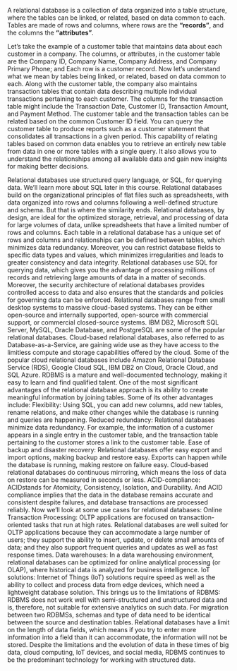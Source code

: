 A relational database is a collection of data organized into a table structure, where the tables can be linked, or related, based on
data common to each. Tables are made of rows and columns, where
rows are the **“records”**, and the columns the **“attributes”**. 

Let’s take the example of a customer table that maintains data about each customer in a company. The columns, or attributes, in the customer
table are the Company ID, Company Name, Company Address, and Company Primary Phone; and Each row is a customer record. Now let’s understand what we mean by tables being linked, or related, based on data common to each. Along with the customer table, the company also maintains transaction tables that contain data describing multiple individual transactions pertaining to each customer. The columns for the transaction table might include the Transaction Date, Customer ID, Transaction Amount, and Payment Method. 
The customer table and the transaction tables can be related based on the common Customer ID field. You can query the customer table to produce reports such as a customer statement that consolidates all transactions in a given period. This capability of relating tables based on common data enables you to retrieve an entirely new table from data in one or more tables with a single query. It also allows you to understand the relationships among all available data and gain new insights for making better decisions. 

Relational databases use structured query language, or SQL, for querying data. We’ll learn more about SQL later in this course. Relational databases build on the organizational principles of flat files such as spreadsheets, with data organized into rows and columns
following a well-defined structure and schema. But that is where the similarity ends. 
Relational databases, by design, are ideal for the optimized storage, retrieval, and processing of data for large volumes of data, unlike spreadsheets that have a limited number of rows and columns. Each table in a relational database has a
unique set of rows and columns and relationships can be defined between tables, which minimizes data redundancy. Moreover, you can restrict database fields
to specific data types and values, which minimizes irregularities and leads to greater consistency
and data integrity. Relational databases use SQL for querying
data, which gives you the advantage of processing millions of records and retrieving large amounts
of data in a matter of seconds. Moreover, the security architecture of relational
databases provides controlled access to data and also ensures that the standards and policies
for governing data can be enforced. Relational databases range from small desktop
systems to massive cloud-based systems. They can be either open-source and internally
supported, open-source with commercial support, or commercial closed-source systems. IBM DB2, Microsoft SQL Server, MySQL, Oracle
Database, and PostgreSQL are some of the popular relational databases. Cloud-based relational databases, also referred
to as Database-as-a-Service, are gaining wide use as they have access to the limitless compute
and storage capabilities offered by the cloud. Some of the popular cloud relational databases
include Amazon Relational Database Service (RDS), Google Cloud SQL, IBM DB2 on Cloud,
Oracle Cloud, and SQL Azure. RDBMS is a mature and well-documented technology,
making it easy to learn and find qualified talent. One of the most significant advantages of
the relational database approach is its ability to create meaningful information by joining
tables. Some of its other advantages include: Flexibility: Using SQL, you can add new columns,
add new tables, rename relations, and make other changes while the database is running
and queries are happening. Reduced redundancy: Relational databases minimize
data redundancy. For example, the information of a customer
appears in a single entry in the customer table, and the transaction table pertaining
to the customer stores a link to the customer table. Ease of backup and disaster recovery: Relational
databases offer easy export and import options, making backup and restore easy. Exports can happen while the database is running,
making restore on failure easy. Cloud-based relational databases do continuous
mirroring, which means the loss of data on restore can be measured in seconds or less. ACID-compliance: ACIDstands for Atomicity,
Consistency, Isolation, and Durability. And ACID compliance implies that the data
in the database remains accurate and consistent despite failures, and database transactions
are processed reliably. Now we’ll look at some use cases for relational
databases: Online Transaction Processing: OLTP applications
are focused on transaction-oriented tasks that run at high rates. Relational databases are well suited for OLTP
applications because they can accommodate a large number of users; they support the ability to insert, update,
or delete small amounts of data; and they also support frequent queries and
updates as well as fast response times. Data warehouses: In a data warehousing environment,
relational databases can be optimized for online analytical processing (or OLAP), where
historical data is analyzed for business intelligence. IoT solutions: Internet of Things (IoT) solutions
require speed as well as the ability to collect and process data from edge devices, which
need a lightweight database solution. This brings us to the limitations of RDBMS: RDBMS does not work well with semi-structured
and unstructured data and is, therefore, not suitable for extensive analytics on such data. For migration between two RDBMSs, schemas
and type of data need to be identical between the source and destination tables. Relational databases have a limit on the length
of data fields, which means if you try to enter more information into a field than it
can accommodate, the information will not be stored. Despite the limitations and the evolution
of data in these times of big data, cloud computing, IoT devices, and social media,
RDBMS continues to be the predominant technology for working with structured data.